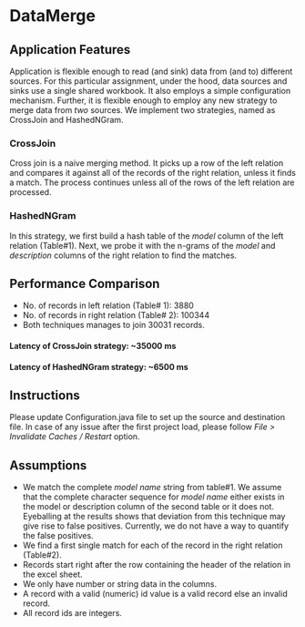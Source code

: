 # DataMerge
## Application Features
Application is flexible enough to read (and sink) data from (and to) different sources. For this particular assignment, under the hood, data sources and sinks use a single shared workbook. It also employs a simple configuration mechanism. Further, it is flexible enough to employ any new strategy to merge data from _two_ sources. We implement two strategies, named as CrossJoin and HashedNGram.  
### CrossJoin
Cross join is a naive merging method. It picks up a row of the left relation and compares it against all of the records of the right relation, unless it finds a match. The process continues unless all of the rows of the left relation are processed.
### HashedNGram
In this strategy, we first build a hash table of the _model_ column of the left relation (Table#1). Next, we probe it with the n-grams of the _model_ and _description_ columns of the right relation to find the matches.  

## Performance Comparison
- No. of records in left relation (Table# 1):   3880
- No. of records in right relation (Table# 2):  100344
- Both techniques manages to join 30031 records.

#### Latency of CrossJoin strategy:   ~35000 ms
#### Latency of HashedNGram strategy: ~6500 ms

## Instructions
Please update Configuration.java file to set up the source and destination file.
In case of any issue after the first project load, please follow _File > Invalidate Caches / Restart_ option.

## Assumptions

- We match the complete _model name_ string from table#1. We assume that the complete character sequence for _model name_ either exists in the model or description column of the second table or it does not. Eyeballing at the results shows that deviation from this technique may give rise to false positives. Currently, we do not have a way to quantify the false positives.
- We find a first single match for each of the record in the right relation (Table#2).
- Records start right after the row containing the header of the relation in the excel sheet.
- We only have number or string data in the columns.
- A record with a valid (numeric) id value is a valid record else an invalid record.
- All record ids are integers.

